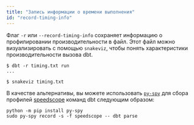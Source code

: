 ```yaml
---
title: "Запись информации о времени выполнения"
id: "record-timing-info"
---
```


Флаг `-r` или `--record-timing-info` сохраняет информацию о профилировании производительности в файл. Этот файл можно визуализировать с помощью `snakeviz`, чтобы понять характеристики производительности вызова dbt.

<File name='Usage'>

```text
$ dbt -r timing.txt run
...

$ snakeviz timing.txt
```

</File>

В качестве альтернативы, вы можете использовать [`py-spy`](https://github.com/benfred/py-spy) для сбора профилей [speedscope](https://github.com/jlfwong/speedscope) команд dbt следующим образом:

```shell
python -m pip install py-spy
sudo py-spy record -s -f speedscope -- dbt parse
```